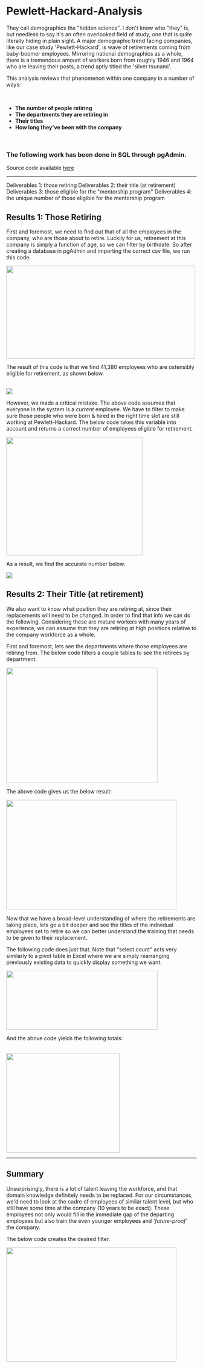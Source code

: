 # Pewlett-Hackard-Analysis

They call demographics the "hidden science". I don't know who "they" is, but needless to say it's an often overlooked field of study, one that is quite literally hiding in plain sight. A major demographic trend facing companies, like our case study 'Pewlett-Hackard', is wave of retirements coming from baby-boomer employees. Mirroring national demographics as a whole, there is a tremendous amount of workers born from roughly 1946 and 1964 who are leaving their posts, a trend aptly titled the 'silver tsunami'. 

This analysis reviews that phenomenon within one company in a number of ways:

<br />

* **The number of people retiring**
* **The departments they are retiring in**
* **Their titles**
* **How long they've been with the company**
<br />

### The following work has been done in SQL through pgAdmin. 
Source code available [here](https://github.com/carlosjennings1991/Pewlett-Hackard-Analysis/blob/main/Queries/Employee_Database_challenge.sql)

---
Deliverables 1: those retiring
Deliverables 2: their title (at retirement)
Deliverables 3: those eligible for the "mentorship program"
Deliverables 4: the unique number of those eligible for the mentorship program

## Results 1: Those Retiring

First and foremost, we need to find out that of all the employees in the company, who are those about to retire. Luckily for us, retirement at this company is simply a function of age, so we can filter by birthdate. So after creating a database in pgAdmin and importing the correct csv file, we run this code. 

<img src ="https://github.com/carlosjennings1991/Pewlett-Hackard-Analysis/blob/main/Photos/retirees_code.png" width="500" height="245">

The result of this code is that we find 41,380 employees who are ostensibly eligible for retirement, as shown below. 

<br />
<img src="https://github.com/carlosjennings1991/Pewlett-Hackard-Analysis/blob/main/Photos/amount_retiring.png">

However, we made a critical mistake. The above code assumes that everyone in the system is a *current* employee. We have to filter to make sure those people who were born & hired in the right time slot are still working at Pewlett-Hackard. The below code takes this variable into account and returns a correct number of employees eligible for retirement. 

<img src="https://github.com/carlosjennings1991/Pewlett-Hackard-Analysis/blob/main/Photos/correct_retiring_code.png" width="360" height="313">

As a result, we find the accurate number below. 

<img src="https://github.com/carlosjennings1991/Pewlett-Hackard-Analysis/blob/main/Photos/correct_retiring_amount.png">

## Results 2: Their Title (at retirement)

We also want to know what position they are retiring at, since their replacements will need to be changed. In order to find that info we can do the following. Considering these are mature workers with many years of experience, we can assume that they are retiring at high positions relative to the company workforce as a whole. 

First and foremost, lets see the departments where those employees are retiring from. The below code filters a couple tables to see the retirees by department. 

<img src="https://github.com/carlosjennings1991/Pewlett-Hackard-Analysis/blob/main/Photos/retirees_by_dept.png" width="400" height="305">

The above code gives us the below result:

<img src="https://github.com/carlosjennings1991/Pewlett-Hackard-Analysis/blob/main/Photos/retirees_by_dept_totals.png" width="450" height="291">

Now that we have a broad-level understanding of where the retirements are taking place, lets go a bit deeper and see the titles of the individual employees set to retire so we can better understand the training that needs to be given to their replacement. 

The following code does just that. Note that "select count" acts very similarly to a pivot table in Excel where we are simply rearranging previously existing data to quickly display something we want. 

<img src="https://github.com/carlosjennings1991/Pewlett-Hackard-Analysis/blob/main/Photos/retirement_totals_code.png" width="400" height="156">

And the above code yields the following totals: 

<br />

<img src="https://github.com/carlosjennings1991/Pewlett-Hackard-Analysis/blob/main/Photos/retirement_totals_final.png" width="300" height="263">

---

## Summary

Unsurprisingly, there is a lot of talent leaving the workforce, and that domain knowledge definitely needs to be replaced. For our circumstances, we'd need to look at the cadre of employees of similar talent level, but who still have some time at the company (10 years to be exact). These employees not only would fill in the immediate gap of the departing employees but also train the even younger employees and *'future-proof'* the company. 

The below code creates the desired filter. 

<img src="https://github.com/carlosjennings1991/Pewlett-Hackard-Analysis/blob/main/Photos/mentorship_program_code.png" width="450" height="303">
